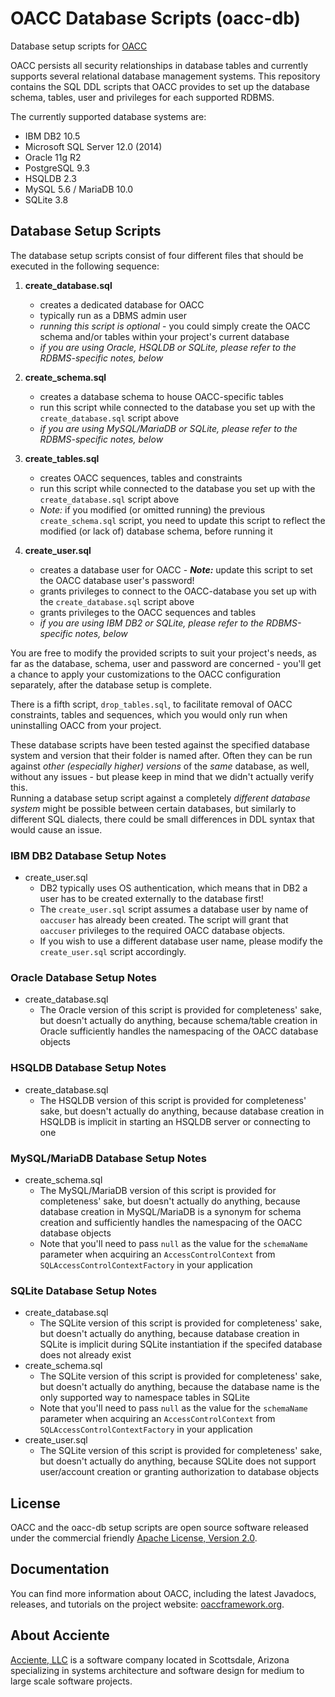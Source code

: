 OACC Database Scripts (oacc-db)
===============================

Database setup scripts for [OACC](https://github.com/acciente/oacc)

OACC persists all security relationships in database tables and currently supports several relational database management systems.
This repository contains the SQL DDL scripts that OACC provides to set up the database schema, tables, user and privileges for each supported RDBMS.

The currently supported database systems are:

- IBM DB2 10.5
- Microsoft SQL Server 12.0 (2014)
- Oracle 11g R2
- PostgreSQL 9.3
- HSQLDB 2.3
- MySQL 5.6 / MariaDB 10.0
- SQLite 3.8

## Database Setup Scripts
The database setup scripts consist of four different files that should be executed in the following sequence:

1. **create_database.sql**
    + creates a dedicated database for OACC
    + typically run as a DBMS admin user
    + _running this script is optional_ - you could simply create the OACC schema and/or tables within your project's current database
    + _if you are using Oracle, HSQLDB or SQLite, please refer to the RDBMS-specific notes, below_

1. **create_schema.sql**
    + creates a database schema to house OACC-specific tables
    + run this script while connected to the database you set up with the `create_database.sql` script above
    + _if you are using MySQL/MariaDB or SQLite, please refer to the RDBMS-specific notes, below_

1. **create_tables.sql**
    + creates OACC sequences, tables and constraints
    + run this script while connected to the database you set up with the `create_database.sql` script above
    + _Note:_ if you modified (or omitted running) the previous `create_schema.sql` script, you need to update this script to reflect the modified (or lack of) database schema, before running it

1. **create_user.sql**
    + creates a database user for OACC - _**Note:**_ update this script to set the OACC database user's password!
    + grants privileges to connect to the OACC-database you set up with the `create_database.sql` script above
    + grants privileges to the OACC sequences and tables
    + _if you are using IBM DB2 or SQLite, please refer to the RDBMS-specific notes, below_

You are free to modify the provided scripts to suit your project's needs, as far as the database, schema, user and password are concerned - you'll get a chance to apply your customizations to the OACC configuration separately, after the database setup is complete.

There is a fifth script, `drop_tables.sql`, to facilitate removal of OACC constraints, tables and sequences, which you would only run when uninstalling OACC from your project.

These database scripts have been tested against the specified database system and version that their folder is named after. Often they can be run against _other (especially higher) versions_ of the _same_ database, as well, without any issues - but please keep in mind that we didn't actually verify this.  
Running a database setup script against a completely _different database system_ might be possible between certain databases, but similarly to different SQL dialects, there could be small differences in DDL syntax that would cause an issue. 

### IBM DB2 Database Setup Notes
- create_user.sql
    + DB2 typically uses OS authentication, which means that in DB2 a user has to be created externally to the database first!
    + The `create_user.sql` script assumes a database user by name of `oaccuser` has already been created.
    The script will grant that `oaccuser` privileges to the required OACC database objects.
    + If you wish to use a different database user name, please modify the `create_user.sql` script accordingly.

### Oracle Database Setup Notes
- create_database.sql
    + The Oracle version of this script is provided for completeness' sake, but doesn't actually do anything, because schema/table creation in Oracle sufficiently handles the namespacing of the OACC database objects

### HSQLDB Database Setup Notes
- create_database.sql
    + The HSQLDB version of this script is provided for completeness' sake, but doesn't actually do anything, because database creation in HSQLDB is implicit in starting an HSQLDB server or connecting to one

### MySQL/MariaDB Database Setup Notes
- create_schema.sql
    + The MySQL/MariaDB version of this script is provided for completeness' sake, but doesn't actually do anything, because database creation in MySQL/MariaDB is a synonym for schema creation and sufficiently handles the namespacing of the OACC database objects
    + Note that you'll need to pass `null` as the value for the `schemaName` parameter when acquiring an `AccessControlContext` from `SQLAccessControlContextFactory` in your application

### SQLite Database Setup Notes
- create_database.sql
    + The SQLite version of this script is provided for completeness' sake, but doesn't actually do anything, because database creation in SQLite is implicit during SQLite instantiation if the specifed database does not already exist
- create_schema.sql
    + The SQLite version of this script is provided for completeness' sake, but doesn't actually do anything, because the database name is the only supported way to namespace tables in SQLite
    + Note that you'll need to pass `null` as the value for the `schemaName` parameter when acquiring an `AccessControlContext` from `SQLAccessControlContextFactory` in your application
- create_user.sql
    + The SQLite version of this script is provided for completeness' sake, but doesn't actually do anything, because SQLite does not support user/account creation or granting authorization to database objects

## License
OACC and the oacc-db setup scripts are open source software released under the commercial friendly [Apache License, Version 2.0](http://www.apache.org/licenses/LICENSE-2.0).

## Documentation
You can find more information about OACC, including the latest Javadocs, releases, and tutorials on the project website:
[oaccframework.org](http://oaccframework.org).

## About Acciente
[Acciente, LLC](http://www.acciente.com) is a software company located in Scottsdale, Arizona specializing in systems architecture and software design for medium to large scale software projects.
